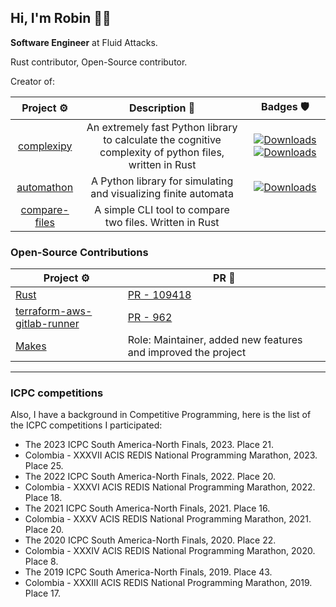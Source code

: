 Hi, I'm Robin 👋🏾
---

**Software Engineer** at Fluid Attacks.

Rust contributor, Open-Source contributor.

Creator of:

| Project ⚙️ | Description 📝 | Badges 🛡️ |
| :---: | :---: | :---: |
| [complexipy](https://github.com/rohaquinlop/complexipy) | An extremely fast Python library to calculate the cognitive complexity of python files, written in Rust | [![Downloads](https://static.pepy.tech/badge/complexipy)](https://pepy.tech/project/complexipy) [![Downloads](https://static.pepy.tech/badge/complexipy/month)](https://pepy.tech/project/complexipy) |
| [automathon](https://github.com/rohaquinlop/automathon) | A Python library for simulating and visualizing finite automata | [![Downloads](https://static.pepy.tech/badge/automathon)](https://pepy.tech/project/automathon) |
| [compare-files](https://github.com/rohaquinlop/rust-compare-files) | A simple CLI tool to compare two files. Written in Rust | |

### Open-Source Contributions

| Project ⚙️ | PR 🔨 |
| --- | --- |
| [Rust](https://github.com/rust-lang/rust) | [PR - 109418](https://github.com/rust-lang/rust/pull/109418) |
| [terraform-aws-gitlab-runner](https://github.com/cattle-ops/terraform-aws-gitlab-runner) | [PR - 962](https://github.com/cattle-ops/terraform-aws-gitlab-runner/pull/962) |
| [Makes](https://github.com/fluidattacks/makes) | Role: Maintainer, added new features and improved the project |

---

### ICPC competitions

Also, I have a background in Competitive Programming, here is the list of the ICPC competitions I participated:

- The 2023 ICPC South America-North Finals, 2023. Place 21.
- Colombia - XXXVII ACIS REDIS National Programming Marathon, 2023. Place 25.
- The 2022 ICPC South America-North Finals, 2022. Place 20.
- Colombia - XXXVI ACIS REDIS National Programming Marathon, 2022. Place 18.
- The 2021 ICPC South America-North Finals, 2021. Place 16.
- Colombia - XXXV ACIS REDIS National Programming Marathon, 2021. Place 20.
- The 2020 ICPC South America-North Finals, 2020. Place 22.
- Colombia - XXXIV ACIS REDIS National Programming Marathon, 2020. Place 8.
- The 2019 ICPC South America-North Finals, 2019. Place 43.
- Colombia - XXXIII ACIS REDIS National Programming Marathon, 2019. Place 17.
